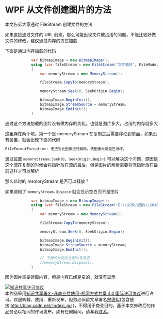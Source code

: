 
# WPF 从文件创建图片的方法

本文告诉大家通过 FileStream 创建文件的方法

<!--more-->


<!-- CreateTime:2018/12/27 11:37:46 -->

<!-- csdn -->

如果直接通过文件的 URL 创建，那么可能出现文件被占用的问题，不能比较好做文件的修改，建议通过内存的方式加载

下面是通过内存加载的代码

```csharp
            var bitmapImage = new BitmapImage();
            using (var fileStream = new FileStream("文件路径", FileMode.Open))
            {
                var memoryStream = new MemoryStream();

                fileStream.CopyTo(memoryStream);

                memoryStream.Seek(0, SeekOrigin.Begin);

                bitmapImage.BeginInit();
                bitmapImage.StreamSource = memoryStream;
                bitmapImage.EndInit();
            }

```

通过这个方法加载的图片没有做内存的优化，也就是图片多大，占用的内存就多大

这里存在两个坑，第一个是 memoryStream 在复制之后需要移动到前面，如果没有设置，就会出现下面的代码

```csharp
FileFormatException: 无法对此图像进行解码。该图像头可能已损坏。
```

通过设置 `memoryStream.Seek(0, SeekOrigin.Begin)` 可以解决这个问题，原因是这个流在复制的时候会将指针放在流的最后，但是图片的解析需要将流指针放在最前这样才可以解析

那么此时的 memoryStream 是否可以释放？

如果调用了 `memoryStream.Dispose` 就会显示空白而不是图片

```csharp
            var bitmapImage = new BitmapImage();
            using (var fileStream = new FileStream("E:\\文档\\图片\\2018102016485273.jpg", FileMode.Open))
            {
                var memoryStream = new MemoryStream();

                fileStream.CopyTo(memoryStream);

                memoryStream.Seek(0, SeekOrigin.Begin);

                bitmapImage.BeginInit();
                bitmapImage.StreamSource = memoryStream;
                bitmapImage.EndInit();

                // 下面的代码会让图片显示空
                //memoryStream.Dispose();
            }
```

因为图片需要读取内容，但是内容已经是空的，就没有显示





<a rel="license" href="http://creativecommons.org/licenses/by-nc-sa/4.0/"><img alt="知识共享许可协议" style="border-width:0" src="https://licensebuttons.net/l/by-nc-sa/4.0/88x31.png" /></a><br />本作品采用<a rel="license" href="http://creativecommons.org/licenses/by-nc-sa/4.0/">知识共享署名-非商业性使用-相同方式共享 4.0 国际许可协议</a>进行许可。欢迎转载、使用、重新发布，但务必保留文章署名[林德熙](http://blog.csdn.net/lindexi_gd)(包含链接:http://blog.csdn.net/lindexi_gd )，不得用于商业目的，基于本文修改后的作品务必以相同的许可发布。如有任何疑问，请与我[联系](mailto:lindexi_gd@163.com)。